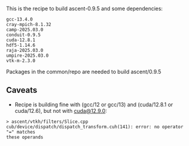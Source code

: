 This is the recipe to build ascent-0.9.5 and some dependencies:

```
gcc-13.4.0
cray-mpich-8.1.32
camp-2025.03.0
conduit-0.9.5
cuda-12.8.1
hdf5-1.14.6
raja-2025.03.0
umpire-2025.03.0
vtk-m-2.3.0
```

Packages in the common/repo are needed to build ascent/0.9.5

## Caveats

- Recipe is building fine with (gcc/12 or gcc/13) and (cuda/12.8.1 or cuda/12.6),
  but not with cuda@12.9.0:
    
```
> ascent/vtkh/filters/Slice.cpp
cub/device/dispatch/dispatch_transform.cuh(141): error: no operator "=" matches
these operands
```
